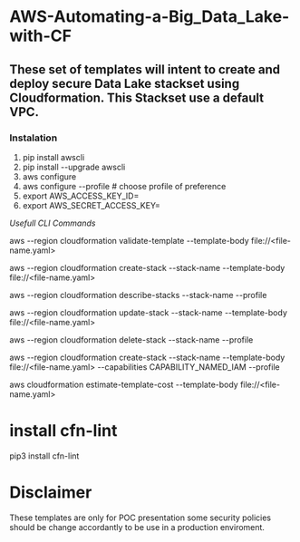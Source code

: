 # AWS-Automating-a-Big_Data_Lake-with-CF

## These set of templates will intent to create and deploy secure Data Lake stackset using Cloudformation.  This Stackset use a default VPC.

### Instalation 

1. pip install awscli
2. pip install --upgrade awscli
3. aws configure
4. aws configure --profile <profile-name> # choose profile of preference
5. export AWS_ACCESS_KEY_ID=<access-key-id>
6. export AWS_SECRET_ACCESS_KEY=<secret-access-key>

*Usefull CLI Commands*

aws --region <region-name> cloudformation validate-template --template-body file://<file-name.yaml>

aws --region <region-name> cloudformation create-stack --stack-name <name> --template-body file://<file-name.yaml>

aws --region <region-name> cloudformation describe-stacks --stack-name <name> --profile <profile-name>

aws --region <region-name> cloudformation update-stack --stack-name <name> --template-body file://<file-name.yaml>

aws --region <region-name> cloudformation delete-stack --stack-name <name> --profile <profile-name>

aws --region <region-name> cloudformation create-stack --stack-name <name> --template-body file://<file-name.yaml> --capabilities CAPABILITY_NAMED_IAM --profile <profile-name>

aws cloudformation estimate-template-cost --template-body file://<file-name.yaml>

# install cfn-lint
pip3 install cfn-lint 

# Disclaimer

These templates are only for POC presentation some security policies should be change accordantly to be use in a production enviroment.  
